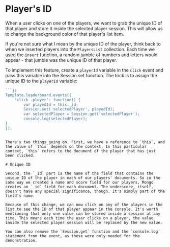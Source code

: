 # Player's ID

When a user clicks on one of the players, we want to grab the unique ID of that player and store it inside the selected player session. This will allow us to change the background color of that player's list item.

If you're not sure what I mean by the unique ID of the player, think back to when we inserted players into the `PlayersList` collection. Each time we used the `insert` function, a random jumble of numbers and letters would appear - that jumble was the unique ID of that player.

To implement this feature, create a `playerId` variable in the `click` event and pass this variable into the Session.set function. The trick is to assign the unique ID to the `playerId` variable:

```js
```js
Template.leaderboard.events({
	'click .player': function() {
		var playedId = this._id;
		Session.set('selectedPlayer', playedId);
		var selectedPlayer = Session.get('selectedPlayer');
		console.log(selectedPlayer);
}
});
```
```

There's two things going on. First, we have a reference to `this`, and the value of `this` depends on the context. In this particular context, `this` refers to the document of the player that has just been clicked.

# Unique ID

Second, the `_id` part is the name of the field that contains the unique ID of the player in each of our players' documents. So in the same way we created a name and score field for our players, Mongo creates an `_id` field for each document. The underscore, itself, doesn't have any special significance, though. It's simply part of the field's name.

Because of this change, we can now click on any of the players in the list to see the ID of that player appear in the console. It's worth mentioning that only one value can be stored inside a session at any time. This means each time the user clicks on a player, the value inside the selected player session will be replaced by the new value.

You can also remove the `Session.get` function and the `console.log` statement from the event, as these were only needed for the demonstration.